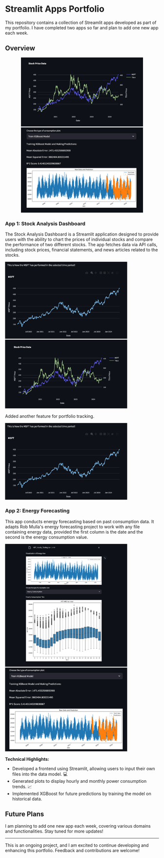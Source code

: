 # Streamlit Apps Portfolio

This repository contains a collection of Streamlit apps developed as part of my portfolio. I have completed two apps so far and plan to add one new app each week.

## Overview

<p align="center">
  <img src="Images/app_3.png" width="400" />
  <img src="Images/app_4.png" width="400" />
</p>


### App 1: Stock Analysis Dashboard

The Stock Analysis Dashboard is a Streamlit application designed to provide users with the ability to chart the prices of individual stocks and compare the performance of two different stocks. The app fetches data via API calls, including stock prices, financial statements, and news articles related to the stocks.


<img src="Stock-App-Testing/logos/single_stock.png" alt="Single Stock" width="400"/>
<img src="Stock-App-Testing/logos/Stock-Comparisons.png" alt="Stock Dashboard" width="400"/>

Added another feature for portfolio tracking.

<img src="Stock-App-Testing/logos/single_stock.png" alt="Single Stock" width="400"/>


### App 2: Energy Forecasting

This app conducts energy forecasting based on past consumption data. It adapts Rob Mulla's energy forecasting project to work with any file containing energy data, provided the first column is the date and the second is the energy consumption value.


<img src="Images/visual_basic.png" alt="Visual Basic" width="400"/>
<img src="Images/xgboost.png" alt="XGBoost" width="400"/>

**Technical Highlights:**
- Developed a frontend using Streamlit, allowing users to input their own files into the data model. 💻
- Generated plots to display hourly and monthly power consumption trends. 📈
- Implemented XGBoost for future predictions by training the model on historical data.

## Future Plans

I am planning to add one new app each week, covering various domains and functionalities. Stay tuned for more updates!

---

This is an ongoing project, and I am excited to continue developing and enhancing this portfolio. Feedback and contributions are welcome!
